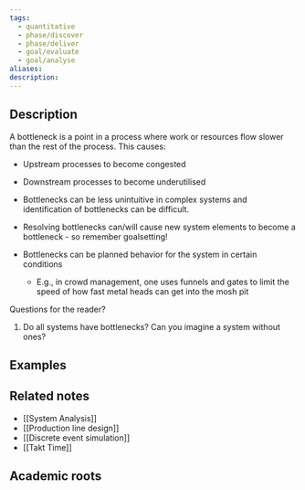 ```yaml
---
tags:
  - quantitative
  - phase/discover
  - phase/deliver
  - goal/evaluate
  - goal/analyse
aliases: 
description:
---
```



## Description
A bottleneck is a point in a process where work or resources flow slower than the rest of the process. This causes: 
- Upstream processes to become congested 
- Downstream processes to become underutilised 


- Bottlenecks can be less unintuitive in complex systems and identification of bottlenecks can be difficult. 

- Resolving bottlenecks can/will cause new system elements to become a bottleneck - so remember goalsetting! 

- Bottlenecks can be planned behavior for the system in certain conditions
	- E.g., in crowd management, one uses funnels and gates to limit the speed of how fast metal heads can get into the mosh pit

Questions for the reader?
1. Do all systems have bottlenecks? Can you imagine a system without ones? 

## Examples 


## Related notes 
- [[System Analysis]]
- [[Production line design]]
- [[Discrete event simulation]]
- [[Takt Time]]

## Academic roots
